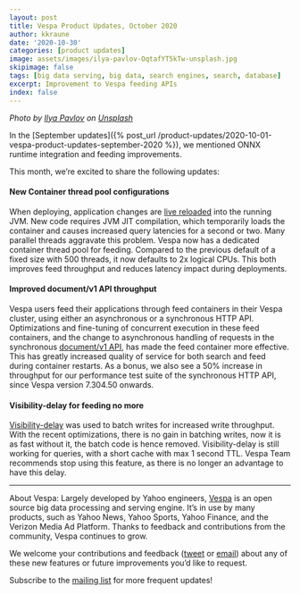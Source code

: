 ```yaml
---
layout: post
title: Vespa Product Updates, October 2020
author: kkraune
date: '2020-10-30'
categories: [product updates]
image: assets/images/ilya-pavlov-OqtafYT5kTw-unsplash.jpg
skipimage: false
tags: [big data serving, big data, search engines, search, database]
excerpt: Improvement to Vespa feeding APIs
index: false
---
```


<em>Photo by
<a href="https://unsplash.com/@ilyapavlov?utm_source=unsplash&amp;utm_medium=referral&amp;utm_content=creditCopyText">
Ilya Pavlov</a> on
<a href="https://unsplash.com/s/photos/technology?utm_source=unsplash&amp;utm_medium=referral&amp;utm_content=creditCopyText">
Unsplash</a></em>

In the [September updates]({% post_url /product-updates/2020-10-01-vespa-product-updates-september-2020 %}),
we mentioned ONNX runtime integration and feeding improvements.

This month, we’re excited to share the following updates:


#### New Container thread pool configurations
When deploying, application changes are
[live reloaded](https://docs.vespa.ai/en/cloudconfig/application-packages.html) into the running JVM.
New code requires JVM JIT compilation, which temporarily loads the container
and causes increased query latencies for a second or two.
Many parallel threads aggravate this problem.
Vespa now has a dedicated container thread pool for feeding.
Compared to the previous default of a fixed size with 500 threads, it now defaults to 2x logical CPUs.
This both improves feed throughput and reduces latency impact during deployments.


#### Improved document/v1 API throughput
Vespa users feed their applications through feed containers in their Vespa cluster,
using either an asynchronous or a synchronous HTTP API.
Optimizations and fine-tuning of concurrent execution in these feed containers,
and the change to asynchronous handling of requests in the synchronous
[document/v1 API](https://docs.vespa.ai/en/reference/document-v1-api-reference.html),
has made the feed container more effective.
This has greatly increased quality of service for both search and feed during container restarts.
As a bonus, we also see a 50% increase in throughput for our performance test suite of the synchronous HTTP API,
since Vespa version 7.304.50 onwards.


#### Visibility-delay for feeding no more
[Visibility-delay](https://docs.vespa.ai/en/reference/services-content.html#visibility-delay)
was used to batch writes for increased write throughput.
With the recent optimizations, there is no gain in batching writes,
now it is as fast without it, the batch code is hence removed.
Visibility-delay is still working for queries, with a short cache with max 1 second TTL.
Vespa Team recommends stop using this feature, as there is no longer an advantage to have this delay.


___
About Vespa: Largely developed by Yahoo engineers,
[Vespa](https://github.com/vespa-engine/vespa) is an open source big data processing and serving engine.
It’s in use by many products, such as Yahoo News, Yahoo Sports, Yahoo Finance, and the Verizon Media Ad Platform.
Thanks to feedback and contributions from the community, Vespa continues to grow.

We welcome your contributions and feedback ([tweet](https://twitter.com/vespaengine)
or [email](mailto:info@vespa.ai)) about any of these new features or future improvements you’d like to request.

Subscribe to the [mailing list](https://vespa.ai/mailing-list.html) for more frequent updates!
